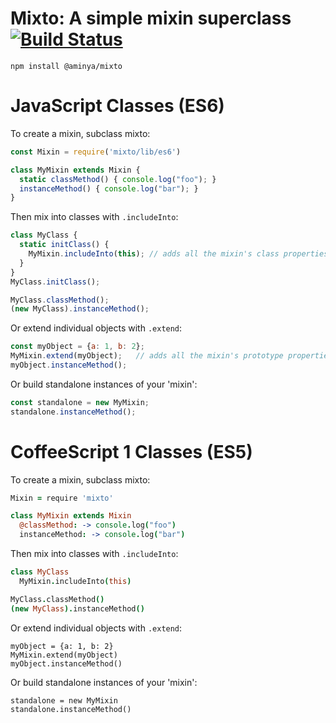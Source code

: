 # Mixto: A simple mixin superclass [![Build Status](https://travis-ci.org/aminya/mixto.png?branch=master)](https://travis-ci.org/aminya/mixto)
```
npm install @aminya/mixto
```

# JavaScript Classes (ES6)

To create a mixin, subclass mixto:

```js
const Mixin = require('mixto/lib/es6')

class MyMixin extends Mixin {
  static classMethod() { console.log("foo"); }
  instanceMethod() { console.log("bar"); }
}
```

Then mix into classes with `.includeInto`:

```js
class MyClass {
  static initClass() {
    MyMixin.includeInto(this); // adds all the mixin's class properties or prototype properties to the target class if they aren't already defined
  }
}
MyClass.initClass();

MyClass.classMethod();
(new MyClass).instanceMethod();
```

Or extend individual objects with `.extend`:

```js
const myObject = {a: 1, b: 2};
MyMixin.extend(myObject);   // adds all the mixin's prototype properties to the target object if they aren't already defined
myObject.instanceMethod();
```

Or build standalone instances of your 'mixin':

```js
const standalone = new MyMixin;
standalone.instanceMethod();
```


# CoffeeScript 1 Classes (ES5)

To create a mixin, subclass mixto:

```coffee
Mixin = require 'mixto'

class MyMixin extends Mixin
  @classMethod: -> console.log("foo")
  instanceMethod: -> console.log("bar")
```

Then mix into classes with `.includeInto`:

```coffee
class MyClass
  MyMixin.includeInto(this)

MyClass.classMethod()
(new MyClass).instanceMethod()
```

Or extend individual objects with `.extend`:

```coffee-script
myObject = {a: 1, b: 2}
MyMixin.extend(myObject)
myObject.instanceMethod()
```

Or build standalone instances of your 'mixin':

```coffee-script
standalone = new MyMixin
standalone.instanceMethod()
```

